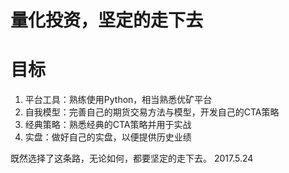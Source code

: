 # 量化投资，坚定的走下去

# 目标
1. 平台工具：熟练使用Python，相当熟悉优矿平台
2. 自我模型：完善自己的期货交易方法与模型，开发自己的CTA策略
3. 经典策略：熟悉经典的CTA策略并用于实战
4. 实盘：做好自己的实盘，以便提供历史业绩


既然选择了这条路，无论如何，都要坚定的走下去。
                                        2017.5.24